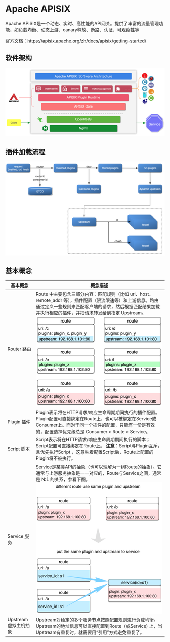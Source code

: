 # Apache APISIX

Apache APISIX是一个动态、实时、高性能的API网关。提供了丰富的流量管理功能，如负载均衡、动态上游、canary释放、断路、认证、可观察性等

官方文档：https://apisix.apache.org/zh/docs/apisix/getting-started/

## 软件架构
![软件架构](软件架构.png)

## 插件加载流程
![插件加载流程](插件加载流程.png)


## 基本概念


| 基本概念 | 概念描述 |
| --- | --- |
| Router 路由 | Route 中主要包含三部分内容：匹配规则（比如 uri、host、remote_addr 等），插件配置（限流限速等）和上游信息。路由通过定义一些规则来匹配客户端的请求，然后根据匹配结果加载并执行相应的插件，并把请求转发给到指定 Upstream。![路由配置示意图](路由配置示意图.png) |
| Plugin 插件 | Plugin表示将在HTTP请求/响应生命周期期间执行的插件配置。Plugin配置可直接绑定在Route上，也可以被绑定在Service或Consumer上。而对于同一个插件的配置，只能有一份是有效的，配置选择优先级总是 Consumer > Route > Service。 |
| Script 脚本 | Script表示将在HTTP请求/响应生命周期期间执行的脚本；Script配置可直接绑定在Route上。 **注意**：Script与Plugin互斥，且优先执行Script ，这意味着配置Script后，Route上配置的Plugin将不被执行。 |
| Service 服务 | Service是某类API的抽象（也可以理解为一组Route的抽象）。它通常与上游服务抽象是一一对应的，Route与Service之间，通常是 N:1 的关系，参看下图。![Route与Service关系图](Route与Service关系图.png) |
| Upstream 虚拟主机抽象 | Upstream对给定的多个服务节点按照配置规则进行负载均衡。Upstream的地址信息可以直接配置到Route（或Service) 上，当 Upstream有重复时，就需要用“引用”方式避免重复了。 |


